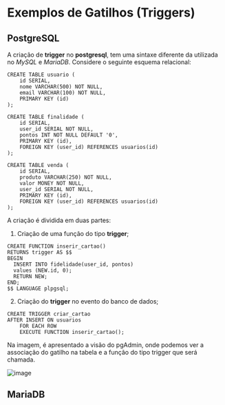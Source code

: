 # Exemplos de Gatilhos (Triggers)

## PostgreSQL

A criação de **trigger** no **postgresql**, tem uma sintaxe diferente da utilizada no _MySQL_ e _MariaDB_. Considere o seguinte esquema relacional:

```plpgsql
CREATE TABLE usuario ( 
	id SERIAL,
	nome VARCHAR(500) NOT NULL, 
	email VARCHAR(100) NOT NULL,
	PRIMARY KEY (id) 
);

CREATE TABLE finalidade ( 
	id SERIAL,
	user_id SERIAL NOT NULL, 
	pontos INT NOT NULL DEFAULT '0',
	PRIMARY KEY (id),
	FOREIGN KEY (user_id) REFERENCES usuarios(id) 
);

CREATE TABLE venda ( 
	id SERIAL,
	produto VARCHAR(250) NOT NULL, 
	valor MONEY NOT NULL,
	user_id SERIAL NOT NULL,
	PRIMARY KEY (id),
	FOREIGN KEY (user_id) REFERENCES usuarios(id)
);
```

A criação é dividida em duas partes:

1) Criação de uma função do tipo **trigger**;
```PLpgSQL
CREATE FUNCTION inserir_cartao() 
RETURNS trigger AS $$
BEGIN
  INSERT INTO fidelidade(user_id, pontos) 
  values (NEW.id, 0);
  RETURN NEW;
END;
$$ LANGUAGE plpgsql;
```

2) Criação do **trigger** no evento do banco de dados;
```PLpgSQL
CREATE TRIGGER criar_cartao 
AFTER INSERT ON usuarios
    FOR EACH ROW 
    EXECUTE FUNCTION inserir_cartao();
```

Na imagem, é apresentado a visão do pgAdmin, onde podemos ver a associação do gatilho na tabela e a função do tipo trigger que será chamada.

![image](https://user-images.githubusercontent.com/2486325/166718849-c7d59d2c-aa64-4f7d-aa4e-255ace3b4662.png)

## MariaDB
